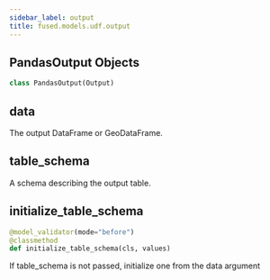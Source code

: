 ```yaml
---
sidebar_label: output
title: fused.models.udf.output
---
```


## PandasOutput Objects

```python
class PandasOutput(Output)
```

## data

The output DataFrame or GeoDataFrame.

## table\_schema

A schema describing the output table.

## initialize\_table\_schema

```python
@model_validator(mode="before")
@classmethod
def initialize_table_schema(cls, values)
```

If table_schema is not passed, initialize one from the data argument
